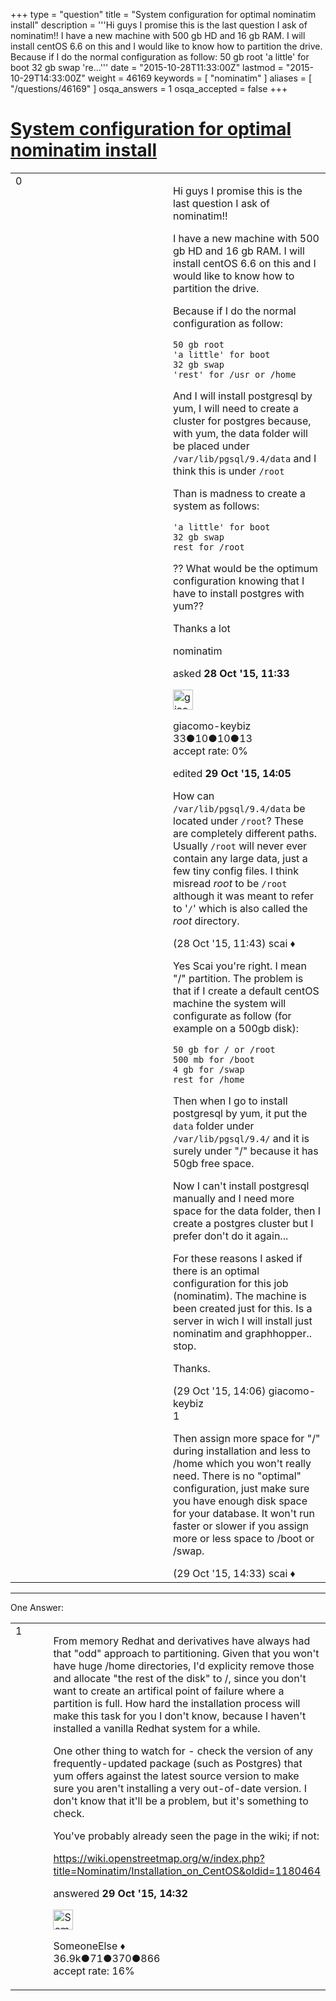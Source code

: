 +++
type = "question"
title = "System configuration for optimal nominatim install"
description = '''Hi guys I promise this is the last question I ask of nominatim!! I have a new machine with 500 gb HD and 16 gb RAM. I will install centOS 6.6 on this and I would like to know how to partition the drive. Because if I do the normal configuration as follow: 50 gb root &#x27;a little&#x27; for boot 32 gb swap &#x27;re...'''
date = "2015-10-28T11:33:00Z"
lastmod = "2015-10-29T14:33:00Z"
weight = 46169
keywords = [ "nominatim" ]
aliases = [ "/questions/46169" ]
osqa_answers = 1
osqa_accepted = false
+++

<div class="headNormal">

# [System configuration for optimal nominatim install](/questions/46169/system-configuration-for-optimal-nominatim-install)

</div>

<div id="main-body">

<div id="askform">

<table id="question-table" style="width:100%;">
<colgroup>
<col style="width: 50%" />
<col style="width: 50%" />
</colgroup>
<tbody>
<tr>
<td style="width: 30px; vertical-align: top"><div class="vote-buttons">
<span id="post-46169-upvote" class="ajax-command post-vote up" rel="nofollow" title="I like this post (click again to cancel)"> </span>
<div id="post-46169-score" class="post-score" title="current number of votes">
0
</div>
<span id="post-46169-downvote" class="ajax-command post-vote down" rel="nofollow" title="I dont like this post (click again to cancel)"> </span> <span id="favorite-mark" class="ajax-command favorite-mark" rel="nofollow" title="mark/unmark this question as favorite (click again to cancel)"> </span>
<div id="favorite-count" class="favorite-count">
&#10;</div>
</div></td>
<td><div id="item-right">
<div class="question-body">
<p>Hi guys I promise this is the last question I ask of nominatim!!</p>
<p>I have a new machine with 500 gb HD and 16 gb RAM. I will install centOS 6.6 on this and I would like to know how to partition the drive.</p>
<p>Because if I do the normal configuration as follow:</p>
<pre><code>50 gb root
&#39;a little&#39; for boot
32 gb swap
&#39;rest&#39; for /usr or /home</code></pre>
<p>And I will install postgresql by yum, I will need to create a cluster for postgres because, with yum, the data folder will be placed under <code>/var/lib/pgsql/9.4/data</code> and I think this is under <code>/root</code></p>
<p>Than is madness to create a system as follows:</p>
<pre><code>&#39;a little&#39; for boot
32 gb swap
rest for /root</code></pre>
<p>?? What would be the optimum configuration knowing that I have to install postgres with yum??</p>
<p>Thanks a lot</p>
</div>
<div id="question-tags" class="tags-container tags">
<span class="post-tag tag-link-nominatim" rel="tag" title="see questions tagged &#39;nominatim&#39;">nominatim</span>
</div>
<div id="question-controls" class="post-controls">
&#10;</div>
<div class="post-update-info-container">
<div class="post-update-info post-update-info-user">
<p>asked <strong>28 Oct '15, 11:33</strong></p>
<img src="https://secure.gravatar.com/avatar/e6e1580c3bf447dab7c4a377186b60dc?s=32&amp;d=identicon&amp;r=g" class="gravatar" width="32" height="32" alt="giacomo-keybiz&#39;s gravatar image" />
<p><span>giacomo-keybiz</span><br />
<span class="score" title="33 reputation points">33</span><span title="10 badges"><span class="badge1">●</span><span class="badgecount">10</span></span><span title="10 badges"><span class="silver">●</span><span class="badgecount">10</span></span><span title="13 badges"><span class="bronze">●</span><span class="badgecount">13</span></span><br />
<span class="accept_rate" title="Rate of the user&#39;s accepted answers">accept rate:</span> <span title="giacomo-keybiz has no accepted answers">0%</span></p>
</div>
<div class="post-update-info post-update-info-edited">
<p><span> edited <strong>29 Oct '15, 14:05</strong> </span></p>
</div>
</div>
<div id="comments-container-46169" class="comments-container">
<span id="46170"></span>
<div id="comment-46170" class="comment">
<div id="post-46170-score" class="comment-score">
&#10;</div>
<div class="comment-text">
<p>How can <code>/var/lib/pgsql/9.4/data</code> be located under <code>/root</code>? These are completely different paths. Usually <code>/root</code> will never ever contain any large data, just a few tiny config files. I think misread <em>root</em> to be <code>/root</code> although it was meant to refer to '<code>/</code>' which is also called the <em>root</em> directory.</p>
</div>
<div id="comment-46170-info" class="comment-info">
<span class="comment-age">(28 Oct '15, 11:43)</span> <span class="comment-user userinfo">scai ♦</span>
</div>
</div>
<span id="46218"></span>
<div id="comment-46218" class="comment">
<div id="post-46218-score" class="comment-score">
&#10;</div>
<div class="comment-text">
<p>Yes Scai you're right. I mean "/" partition. The problem is that if I create a default centOS machine the system will configurate as follow (for example on a 500gb disk):</p>
<pre><code>50 gb for / or /root
500 mb for /boot
4 gb for /swap
rest for /home</code></pre>
<p>Then when I go to install postgresql by yum, it put the <code>data</code> folder under <code>/var/lib/pgsql/9.4/</code> and it is surely under "/" because it has 50gb free space.</p>
<p>Now I can't install postgresql manually and I need more space for the data folder, then I create a postgres cluster but I prefer don't do it again...</p>
<p>For these reasons I asked if there is an optimal configuration for this job (nominatim). The machine is been created just for this. Is a server in wich I will install just nominatim and graphhopper.. stop.</p>
<p>Thanks.</p>
</div>
<div id="comment-46218-info" class="comment-info">
<span class="comment-age">(29 Oct '15, 14:06)</span> <span class="comment-user userinfo">giacomo-keybiz</span>
</div>
</div>
<span id="46220"></span>
<div id="comment-46220" class="comment">
<div id="post-46220-score" class="comment-score">
1
</div>
<div class="comment-text">
<p>Then assign more space for "/" during installation and less to /home which you won't really need. There is no "optimal" configuration, just make sure you have enough disk space for your database. It won't run faster or slower if you assign more or less space to /boot or /swap.</p>
</div>
<div id="comment-46220-info" class="comment-info">
<span class="comment-age">(29 Oct '15, 14:33)</span> <span class="comment-user userinfo">scai ♦</span>
</div>
</div>
</div>
<div id="comment-tools-46169" class="comment-tools">
&#10;</div>
<div class="clear">
&#10;</div>
<div id="comment-46169-form-container" class="comment-form-container">
&#10;</div>
<div class="clear">
&#10;</div>
</div></td>
</tr>
</tbody>
</table>

------------------------------------------------------------------------

<div class="tabBar">

<span id="sort-top"></span>

<div class="headQuestions">

One Answer:

</div>

</div>

<span id="46219"></span>

<div id="answer-container-46219" class="answer">

<table style="width:100%;">
<colgroup>
<col style="width: 50%" />
<col style="width: 50%" />
</colgroup>
<tbody>
<tr>
<td style="width: 30px; vertical-align: top"><div class="vote-buttons">
<span id="post-46219-upvote" class="ajax-command post-vote up" rel="nofollow" title="I like this post (click again to cancel)"> </span>
<div id="post-46219-score" class="post-score" title="current number of votes">
1
</div>
<span id="post-46219-downvote" class="ajax-command post-vote down" rel="nofollow" title="I dont like this post (click again to cancel)"> </span>
</div></td>
<td><div class="item-right">
<div class="answer-body">
<p>From memory Redhat and derivatives have always had that "odd" approach to partitioning. Given that you won't have huge /home directories, I'd explicity remove those and allocate "the rest of the disk" to /, since you don't want to create an artifical point of failure where a partition is full. How hard the installation process will make this task for you I don't know, because I haven't installed a vanilla Redhat system for a while.</p>
<p>One other thing to watch for - check the version of any frequently-updated package (such as Postgres) that yum offers against the latest source version to make sure you aren't installing a very out-of-date version. I don't know that it'll be a problem, but it's something to check.</p>
<p>You've probably already seen the page in the wiki; if not:</p>
<p><a href="https://wiki.openstreetmap.org/w/index.php?title=Nominatim/Installation_on_CentOS&amp;oldid=1180464">https://wiki.openstreetmap.org/w/index.php?title=Nominatim/Installation_on_CentOS&amp;oldid=1180464</a></p>
</div>
<div class="answer-controls post-controls">
&#10;</div>
<div class="post-update-info-container">
<div class="post-update-info post-update-info-user">
<p>answered <strong>29 Oct '15, 14:32</strong></p>
<img src="https://secure.gravatar.com/avatar/0bf1aa22f7f5e045b0eb8beb79fe7907?s=32&amp;d=identicon&amp;r=g" class="gravatar" width="32" height="32" alt="SomeoneElse&#39;s gravatar image" />
<p><span>SomeoneElse ♦</span><br />
<span class="score" title="36866 reputation points"><span>36.9k</span></span><span title="71 badges"><span class="badge1">●</span><span class="badgecount">71</span></span><span title="370 badges"><span class="silver">●</span><span class="badgecount">370</span></span><span title="866 badges"><span class="bronze">●</span><span class="badgecount">866</span></span><br />
<span class="accept_rate" title="Rate of the user&#39;s accepted answers">accept rate:</span> <span title="SomeoneElse has 228 accepted answers">16%</span></p>
</div>
</div>
<div id="comments-container-46219" class="comments-container">
&#10;</div>
<div id="comment-tools-46219" class="comment-tools">
&#10;</div>
<div class="clear">
&#10;</div>
<div id="comment-46219-form-container" class="comment-form-container">
&#10;</div>
<div class="clear">
&#10;</div>
</div></td>
</tr>
</tbody>
</table>

</div>

<div class="paginator-container-left">

</div>

</div>

</div>

